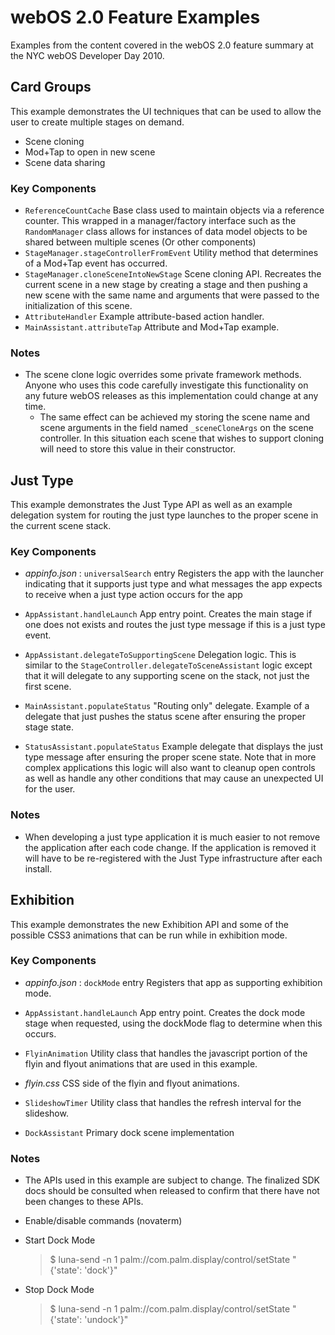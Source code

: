 # webOS 2.0 Feature Examples
Examples from the content covered in the webOS 2.0 feature summary at the NYC webOS Developer Day 2010.

## Card Groups
This example demonstrates the UI techniques that can be used to allow the user to create multiple stages on demand.

 * Scene cloning
 * Mod+Tap to open in new scene
 * Scene data sharing

### Key Components
 * `ReferenceCountCache`
    Base class used to maintain objects via a reference counter. This wrapped in a manager/factory interface such as the `RandomManager` class allows for instances of data model objects to be shared between multiple scenes (Or other components)
 * `StageManager.stageControllerFromEvent`
    Utility method that determines of a Mod+Tap event has occurred.
 * `StageManager.cloneSceneIntoNewStage`
    Scene cloning API. Recreates the current scene in a new stage by creating a stage and then pushing a new scene with the same name
    and arguments that were passed to the initialization of this scene.
 * `AttributeHandler`
    Example attribute-based action handler.
 * `MainAssistant.attributeTap`
    Attribute and Mod+Tap example.

### Notes
 * The scene clone logic overrides some private framework methods. Anyone who uses this code carefully investigate this functionality on any future webOS releases as this implementation could change at any time.
   * The same effect can be achieved my storing the scene name and scene arguments in the field named `_sceneCloneArgs` on the scene controller. In this situation each scene that wishes to support cloning will need to store this value in their constructor.

## Just Type
This example demonstrates the Just Type API as well as an example delegation system for routing the 
just type launches to the proper scene in the current scene stack.

### Key Components
 * *appinfo.json* : `universalSearch` entry
    Registers the app with the launcher indicating that it supports just type and what messages the app expects to
    receive when a just type action occurs for the app

 * `AppAssistant.handleLaunch`
    App entry point. Creates the main stage if one does not exists and routes the just type message if this is a just
    type event.

 * `AppAssistant.delegateToSupportingScene`
    Delegation logic. This is similar to the `StageController.delegateToSceneAssistant` logic except that it will delegate
    to any supporting scene on the stack, not just the first scene.

 * `MainAssistant.populateStatus`
    "Routing only" delegate. Example of a delegate that just pushes the status scene after ensuring the proper stage state.

 * `StatusAssistant.populateStatus`
    Example delegate that displays the just type message after ensuring the proper scene state. Note that in more complex
    applications this logic will also want to cleanup open controls as well as handle any other conditions that may cause
    an unexpected UI for the user.

### Notes
 * When developing a just type application it is much easier to not remove the application after each code change. If the application is removed it will have to be re-registered with the Just Type infrastructure after each install.

## Exhibition
This example demonstrates the new Exhibition API and some of the possible CSS3 animations that can be run while in exhibition mode.

### Key Components
 * *appinfo.json* : `dockMode` entry
    Registers that app as supporting exhibition mode.

 * `AppAssistant.handleLaunch`
    App entry point. Creates the dock mode stage when requested, using the dockMode flag to determine when this occurs.

 * `FlyinAnimation`
    Utility class that handles the javascript portion of the flyin and flyout animations that are used in this example.
 * *flyin.css*
    CSS side of the flyin and flyout animations.

 * `SlideshowTimer`
    Utility class that handles the refresh interval for the slideshow.

 * `DockAssistant`
    Primary dock scene implementation

### Notes
 * The APIs used in this example are subject to change. The finalized SDK docs should be consulted when released to confirm that there have not been changes to these APIs.
 * Enable/disable commands (novaterm)
  * Start Dock Mode
    > $ luna-send -n 1 palm://com.palm.display/control/setState "{'state': 'dock'}"

  * Stop Dock Mode
    > $ luna-send -n 1 palm://com.palm.display/control/setState "{'state': 'undock'}"
